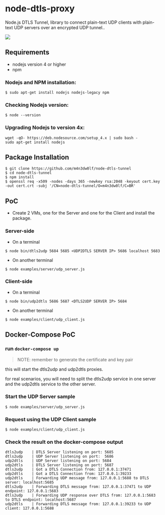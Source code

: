 # node-dtls-proxy

Node.js DTLS Tunnel, library to connect plain-text UDP clients with plain-text UDP servers over an encrypted UDP tunnel..

![](https://img.shields.io/badge/version-beta-green.svg)

## Requirements

- nodejs version 4 or higher
- npm

### Nodejs and NPM installation:
```
$ sudo apt-get install nodejs nodejs-legacy npm
```

### Checking Nodejs version:
```
$ node --version
```

### Upgrading Nodejs to version 4x:
```
wget -qO- https://deb.nodesource.com/setup_4.x | sudo bash -
sudo apt-get install nodejs
```

## Package Installation

```
$ git clone https://github.com/m4n3dw0lf/node-dtls-tunnel
$ cd node-dtls-tunnel
$ npm install
$ openssl req -x509 -nodes -days 365 -newkey rsa:2048 -keyout cert.key -out cert.crt -subj '/CN=node-dtls-tunnel/O=m4n3dw0lf/C=BR'
```

## PoC

- Create 2 VMs, one for the Server and one for the Client and install the package.

### Server-side

- On a terminal
```
$ node bin/dtls2udp 5684 5685 <UDP2DTLS SERVER IP> 5686 localhost 5683
```

- On another terminal
```
$ node examples/server/udp_server.js
```

### Client-side

- On a terminal
```
$ node bin/udp2dtls 5686 5687 <DTLS2UDP SERVER IP> 5684
```

- On another terminal
```
$ node examples/client/udp_client.js
```

## Docker-Compose PoC

### run `docker-compose up`

> NOTE: remember to generate the certificate and key pair

this will start the dtls2udp and udp2dtls proxies.

for real scenarios, you will need to split the dtls2udp service in one server and the udp2dtls service to the other server.

### Start the UDP Server sample

```
$ node examples/server/udp_server.js
```

### Request using the UDP Client sample

```
$ node examples/client/udp_client.js
```

### Check the result on the docker-compose output

```
dtls2udp    | DTLS Server listening on port: 5685
dtls2udp    | UDP Server listening on port:  5686
udp2dtls    | UDP Server listening on port: 5684
udp2dtls    | DTLS Server listening on port: 5687
dtls2udp    | Got a DTLS Connection from: 127.0.0.1:37471
udp2dtls    | Got a DTLS Connection from: 127.0.0.1:39233
udp2dtls    | Forwarding UDP message from: 127.0.0.1:5688 to DTLS server: localhost:5685
dtls2udp    | Forwarding DTLS message from: 127.0.0.1:37471 to UDP endpoint: 127.0.0.1:5683
dtls2udp    | Forwarding UDP response over DTLS from: 127.0.0.1:5683 to DTLS endpoint: localhost:5687
udp2dtls    | Forwarding DTLS message from: 127.0.0.1:39233 to UDP client: 127.0.0.1:5688
```
